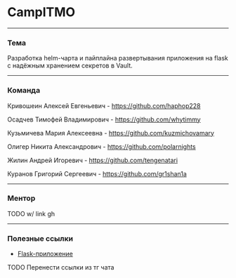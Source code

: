 # CampITMO

---

### Тема

Разработка helm-чарта и пайплайна развертывания приложения на flask с надёжным хранением секретов в Vault.

---

### Команда


Кривошеин Алексей Евгеньевич - https://github.com/haphop228

Осадчев Тимофей Владимирович - https://github.com/whytimmy

Кузьмичева Мария Алексеевна - https://github.com/kuzmichovamary

Олигер Никита Александрович - https://github.com/polarnights

Жилин Андрей Игоревич - https://github.com/tengenatari

Куранов Григорий Сергеевич - https://github.com/gr1shan1a

---

### Ментор

TODO w/ link gh

---

### Полезные ссылки

- [Flask-приложение](https://gitfront.io/r/deusops/Fsjok1dx89xG/flask-project-01/)

TODO Перенести ссылки из тг чата
